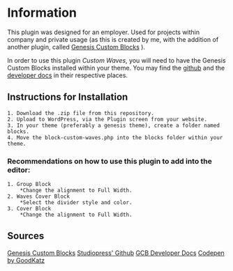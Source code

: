 # Information 
This plugin was designed for an employer. Used for projects within company and private usage (as this is created by me, with the addition of another plugin, called [Genesis Custom Blocks](https://wordpress.org/plugins/genesis-custom-blocks/) ). 

In order to use this plugin _Custom Waves_, you will need to have the Genesis Custom Blocks installed within your theme. You may find the [github](https://github.com/studiopress/genesis-custom-blocks) and the [developer docs](https://developer.wpengine.com/genesis-custom-blocks/) in their respective places. 

## Instructions for Installation
    1. Download the .zip file from this repository.
    2. Upload to WordPress, via the Plugin screen from your website.
    3. In your theme (preferably a genesis theme), create a folder named blocks.
    4. Move the block-custom-waves.php into the blocks folder within your theme.

### Recommendations on how to use this plugin to add into the editor: 
    1. Group Block
        *Change the alignment to Full Width.
    2. Waves Cover Block
        *Select the divider style and color.
    3. Cover Block
        *Change the alignment to Full Width.

## Sources
   [Genesis Custom Blocks](https://wordpress.org/plugins/genesis-custom-blocks/)
   [Studiopress' Github](https://github.com/studiopress/genesis-custom-blocks)
   [GCB Developer Docs](https://developer.wpengine.com/genesis-custom-blocks/)
   [Codepen by GoodKatz](https://codepen.io/goodkatz/pen/LYPGxQz)
